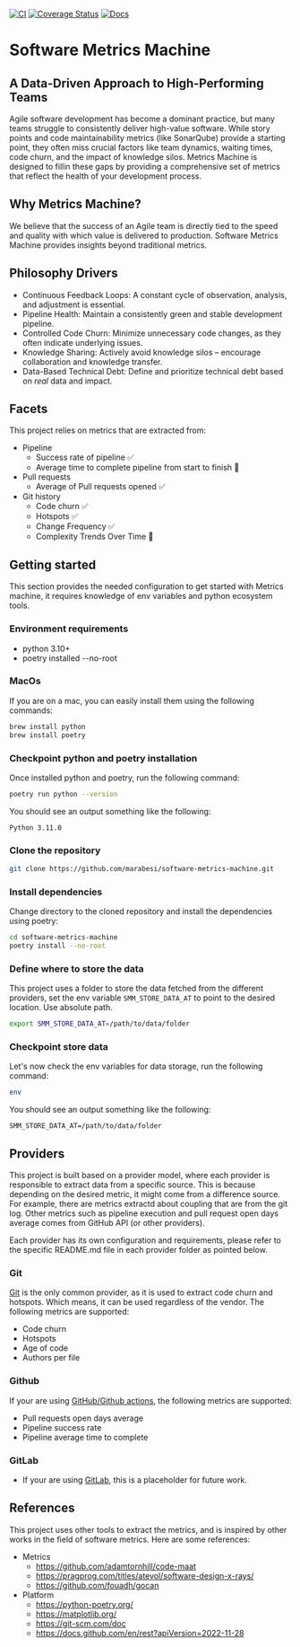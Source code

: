 [![CI](https://github.com/marabesi/software-metrics-machine/actions/workflows/ci.yml/badge.svg)](https://github.com/marabesi/software-metrics-machine/actions/workflows/ci.yml)
[![Coverage Status](https://coveralls.io/repos/github/marabesi/software-metrics-machine/badge.svg?branch=main)](https://coveralls.io/github/marabesi/software-metrics-machine?branch=main)
[![Docs](https://github.com/marabesi/software-metrics-machine/actions/workflows/static.yml/badge.svg)](https://github.com/marabesi/software-metrics-machine/actions/workflows/static.yml)

# Software Metrics Machine

## A Data-Driven Approach to High-Performing Teams

Agile software development has become a dominant practice, but many teams struggle to consistently deliver high-value
software. While story points and code maintainability metrics (like SonarQube) provide a starting point, they often
miss crucial factors like team dynamics, waiting times, code churn, and the impact of knowledge silos. Metrics Machine
is designed to fillin these gaps by providing a comprehensive set of metrics that reflect the health of your development
process.

## Why Metrics Machine?

We believe that the success of an Agile team is directly tied to the speed and quality with which value is delivered to
production. Software Metrics Machine provides insights beyond traditional metrics.

## Philosophy Drivers

* Continuous Feedback Loops: A constant cycle of observation, analysis, and adjustment is essential.
* Pipeline Health: Maintain a consistently green and stable development pipeline.
* Controlled Code Churn: Minimize unnecessary code changes, as they often indicate underlying issues.
* Knowledge Sharing: Actively avoid knowledge silos – encourage collaboration and knowledge transfer.
* Data-Based Technical Debt: Define and prioritize technical debt based on *real* data and impact.

## Facets

This project relies on metrics that are extracted from:

* Pipeline
  * Success rate of pipeline ✅
  * Average time to complete pipeline from start to finish 🚧
* Pull requests
  * Average of Pull requests opened ✅
* Git history
  * Code churn  ✅
  * Hotspots  ✅
  * Change Frequency ✅
  * Complexity Trends Over Time 🚧

## Getting started

This section provides the needed configuration to get started with Metrics machine, it requires knowledge of env variables and python ecosystem tools.

### Environment requirements

* python 3.10+
* poetry installed --no-root

### MacOs

If you are on a mac, you can easily install them using the following commands:

```bash
brew install python
brew install poetry
```

### Checkpoint python and poetry installation

Once installed python and poetry, run the following command:

```bash
poetry run python --version
```

You should see an output something like the following:

```plaintext
Python 3.11.0
```

### Clone the repository

```bash
git clone https://github.com/marabesi/software-metrics-machine.git
```

### Install dependencies

Change directory to the cloned repository and install the dependencies using poetry:

```bash
cd software-metrics-machine
poetry install --no-root
```

### Define where to store the data

This project uses a folder to store the data fetched from the different providers, set the env variable `SMM_STORE_DATA_AT`
to point to the desired location. Use absolute path.

```bash
export SMM_STORE_DATA_AT=/path/to/data/folder
```

### Checkpoint store data

Let's now check the env variables for data storage, run the following command:

```bash
env
```

You should see an output something like the following:

```plaintext
SMM_STORE_DATA_AT=/path/to/data/folder
```

## Providers

This project is built based on a provider model, where each provider is responsible to extract data from a specific source.
This is because depending on the desired metric, it might come from a difference source. For example, there are metrics
extractd about coupling that are from the git log. Other metrics such as pipeline execution and pull request open days
average comes from GitHub API (or other providers).

Each provider has its own configuration and requirements, please refer to the specific README.md file in each provider
folder as pointed below.

### Git

[Git](providers/codemaat/README.md) is the only common provider, as it is used to extract code churn and hotspots. Which
means, it can be used regardless of the vendor. The following metrics are supported:

* Code churn
* Hotspots
* Age of code
* Authors per file

### Github

If your are using [GitHub/Github actions](providers/github/README.md), the following metrics are supported:

* Pull requests open days average
* Pipeline success rate
* Pipeline average time to complete

### GitLab

* If your are using [GitLab](providers/gitlab/README.md), this is a placeholder for future work.

## References

This project uses other tools to extract the metrics, and is inspired by other works in the field of software metrics.
Here are some references:

* Metrics
  * <https://github.com/adamtornhill/code-maat>
  * <https://pragprog.com/titles/atevol/software-design-x-rays/>
  * <https://github.com/fouadh/gocan>
* Platform
  * <https://python-poetry.org/>
  * <https://matplotlib.org/>
  * <https://git-scm.com/doc>
  * <https://docs.github.com/en/rest?apiVersion=2022-11-28>
